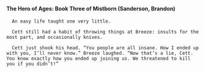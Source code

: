 #### The Hero of Ages: Book Three of Mistborn (Sanderson, Brandon)
      An easy life taught one very little.

      Cett still had a habit of throwing things at Breeze: insults for the most part, and occasionally knives.

      Cett just shook his head. “You people are all insane. How I ended up with you, I’ll never know.” Breeze laughed. “Now that’s a lie, Cett. You know exactly how you ended up joining us. We threatened to kill you if you didn’t!”

